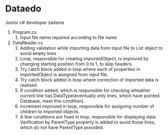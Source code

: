 # Dataedo
Junior c# developer zadanie

1. Program.cs
   1. Input file name repaired according to file name
2. DataReader.cs
   1. Adding validation while importing data from Input file to List object to avoid empty lines
   2. Loop, responsible for creating importedObject, is improved by changing starting position from 0 to 1, to skip headers.
   3. Try catch block added in loop where each of properties in importedObject is assigned from input file.
   4. Try catch block added in loop where correction of imported data is realized.
   5. If condition added, which is responsible for checking wheather current line has DataType(eventually only lines, which have pointed Database, meet this condition).
   6. Increment improved in loop, responsible for assigning number of children to imported objects.
   7. A few conditions are fixed in loop, responsible for displaying data. Verification by ParentType property is added to avoid those lines, which do not have ParentType provided. 
